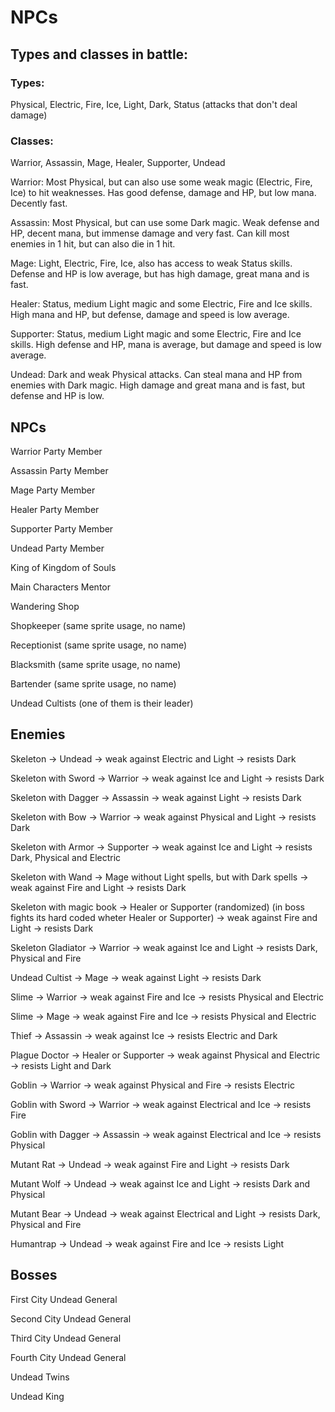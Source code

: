 # NPCs

## Types and classes in battle:

### Types: 

Physical, Electric, Fire, Ice, Light, Dark, Status (attacks that don't deal damage)

### Classes:

Warrior, Assassin, Mage, Healer, Supporter, Undead

Warrior: Most Physical, but can also use some weak magic (Electric, Fire, Ice) to hit weaknesses. Has good defense, damage and HP, but low mana. Decently fast.

Assassin: Most Physical, but can use some Dark magic. Weak defense and HP, decent mana, but immense damage and very fast. Can kill most enemies in 1 hit, but can also die in 1 hit.

Mage: Light, Electric, Fire, Ice, also has access to weak Status skills. Defense and HP is low average, but has high damage, great mana and is fast.

Healer: Status, medium Light magic and some Electric, Fire and Ice skills. High mana and HP, but defense, damage and speed is low average.

Supporter: Status, medium Light magic and some Electric, Fire and Ice skills. High defense and HP, mana is average, but damage and speed is low average.

Undead: Dark and weak Physical attacks. Can steal mana and HP from enemies with Dark magic. High damage and great mana and is fast, but defense and HP is low. 

## NPCs

Warrior Party Member

Assassin Party Member

Mage Party Member

Healer Party Member

Supporter Party Member

Undead Party Member

King of Kingdom of Souls

Main Characters Mentor

Wandering Shop

Shopkeeper (same sprite usage, no name)

Receptionist (same sprite usage, no name)

Blacksmith (same sprite usage, no name)

Bartender (same sprite usage, no name)

Undead Cultists (one of them is their leader)

## Enemies



Skeleton -> Undead -> weak against Electric and Light -> resists Dark

Skeleton with Sword -> Warrior -> weak against Ice and Light -> resists Dark

Skeleton with Dagger -> Assassin -> weak against Light -> resists Dark

Skeleton with Bow -> Warrior -> weak against Physical and Light -> resists Dark

Skeleton with Armor -> Supporter -> weak against Ice and Light -> resists Dark, Physical and Electric

Skeleton with Wand -> Mage without Light spells, but with Dark spells -> weak against Fire and Light -> resists Dark

Skeleton with magic book -> Healer or Supporter (randomized) (in boss fights its hard coded wheter Healer or Supporter) -> weak against Fire and Light -> resists Dark

Skeleton Gladiator -> Warrior -> weak against Ice and Light -> resists Dark, Physical and Fire

Undead Cultist -> Mage -> weak against Light -> resists Dark

Slime -> Warrior -> weak against Fire and Ice -> resists Physical and Electric

Slime -> Mage -> weak against Fire and Ice -> resists Physical and Electric

Thief -> Assassin -> weak against Ice -> resists Electric and Dark

Plague Doctor -> Healer or Supporter -> weak against Physical and Electric -> resists Light and Dark

Goblin -> Warrior -> weak against Physical and Fire -> resists Electric

Goblin with Sword -> Warrior -> weak against Electrical and Ice -> resists Fire

Goblin with Dagger -> Assassin -> weak against Electrical and Ice -> resists Physical

Mutant Rat -> Undead -> weak against Fire and Light -> resists Dark 

Mutant Wolf -> Undead -> weak against Ice and Light -> resists Dark and Physical

Mutant Bear -> Undead -> weak against Electrical and Light -> resists Dark, Physical and Fire

Humantrap -> Undead -> weak against Fire and Ice -> resists Light 

## Bosses

First City Undead General

Second City Undead General

Third City Undead General

Fourth City Undead General

Undead Twins

Undead King






